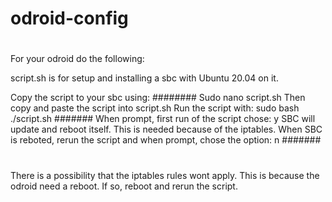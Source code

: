# odroid-config
#
For your odroid do the following:

script.sh is for setup and installing a sbc with Ubuntu 20.04 on it.

Copy the script to your sbc using:
########
Sudo nano script.sh
Then copy and paste the script into script.sh
Run the script with: sudo bash ./script.sh
#######
When prompt, first run of the script chose: y
SBC will update and reboot itself. This is needed because of the iptables.
When SBC is reboted, rerun the script and when prompt, chose the option: n
#######
#
#
#
#
There is a possibility that the iptables rules wont apply. This is because the odroid need a reboot. If so, reboot and rerun the script.
